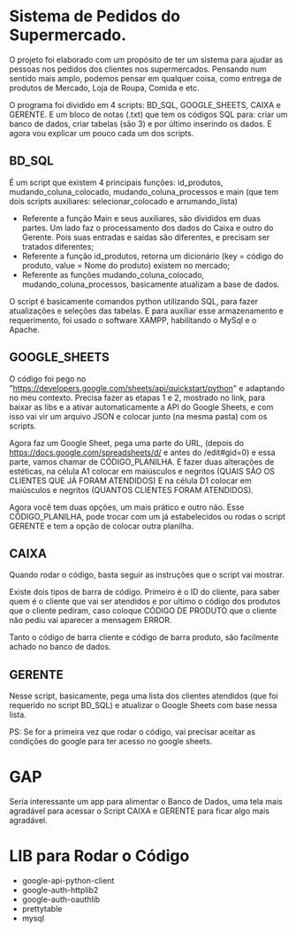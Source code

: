 # Sistema de Pedidos do Supermercado.

O projeto foi elaborado com um propósito de ter um sistema para ajudar as pessoas nos pedidos dos clientes nos supermercados. Pensando num sentido mais amplo, podemos pensar em qualquer coisa, como entrega de produtos de Mercado, Loja de Roupa, Comida e etc.

O programa foi dividido em 4 scripts: BD_SQL, GOOGLE_SHEETS, CAIXA e GERENTE. E um bloco de notas (.txt) que tem os códigos SQL para: criar um banco de dados, criar tabelas (são 3) e por último inserindo os dados. E agora vou explicar um pouco cada um dos scripts.

## BD_SQL
É um script que existem 4 principais funções: id_produtos, mudando_coluna_colocado, mudando_coluna_processos e main (que tem dois scripts auxiliares: selecionar_colocado e arrumando_lista)

- Referente a função Main e seus auxiliares, são divididos em duas partes. Um lado faz o processamento dos dados do Caixa e outro do Gerente. Pois suas entradas e saídas são diferentes, e precisam ser tratados diferentes;
- Referente a função id_produtos, retorna um dicionário (key = código do produto, value = Nome do produto) existem no mercado;
- Referente as funções mudando_coluna_colocado, mudando_coluna_processos, basicamente atualizam a base de dados.

O script é basicamente comandos python utilizando SQL, para fazer atualizações e seleções das tabelas. E para auxiliar esse armazenamento e requerimento, foi usado o software XAMPP, habilitando o MySql e o Apache.

## GOOGLE_SHEETS
O código foi pego no "https://developers.google.com/sheets/api/quickstart/python" e adaptando no meu contexto. Precisa fazer as etapas 1 e 2, mostrado no link, para baixar as libs e a ativar automaticamente a API do Google Sheets, e com isso vai vir um arquivo JSON e colocar junto (na mesma pasta) com os scripts.

Agora faz um Google Sheet, pega uma parte do URL, (depois do https://docs.google.com/spreadsheets/d/ e antes do /edit#gid=0) e essa parte, vamos chamar de CÓDIGO_PLANILHA. E fazer duas alterações de estéticas, na célula A1 colocar em maiúsculos e negritos (QUAIS SÃO OS CLIENTES QUE JÁ FORAM ATENDIDOS) E na célula D1 colocar em maiúsculos e negritos (QUANTOS CLIENTES FORAM ATENDIDOS).

Agora você tem duas opções, um mais prático e outro não. Esse CÓDIGO_PLANILHA, pode trocar com um já estabelecidos ou rodas o script GERENTE e tem a opção de colocar outra planilha.

## CAIXA
Quando rodar o código, basta seguir as instruções que o script vai mostrar. 

Existe dois tipos de barra de código. Primeiro é o ID do cliente, para saber quem é o cliente que vai ser atendidos e por ultimo o código dos produtos que o cliente pediram, caso coloque CÓDIGO DE PRODUTO que o cliente não pediu vai aparecer a mensagem ERROR.

Tanto o código de barra cliente e código de barra produto, são facilmente achado no banco de dados.

## GERENTE
Nesse script, basicamente, pega uma lista dos clientes atendidos (que foi requerido no script BD_SQL) e atualizar o Google Sheets com base nessa lista.

PS: Se for a primeira vez que rodar o código, vai precisar aceitar as condições do google para ter acesso no google sheets.
# GAP
Seria interessante um app para alimentar o Banco de Dados, uma tela mais agradável para acessar o Script CAIXA e GERENTE para ficar algo mais agradável.

# LIB para Rodar o Código
- google-api-python-client
- google-auth-httplib2
- google-auth-oauthlib
- prettytable
- mysql
